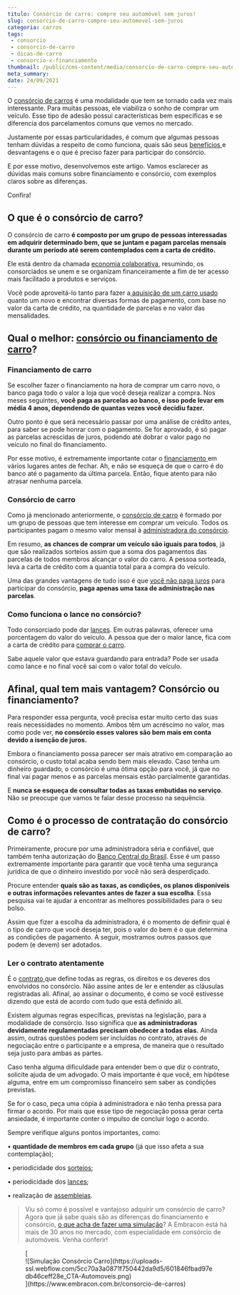 ```yaml
---
titulo: Consórcio de carro: compre seu automóvel sem juros!
slug: consorcio-de-carro-compre-seu-automovel-sem-juros
categoria: carros
tags:
 - consorcio
 - consorcio-de-carro
 - dicas-de-carro
 - consorcio-x-financiamento
thumbnail: /public/cms-content/media/consorcio-de-carro-compre-seu-automovel-sem-juros.jpg
meta_summary: 
date: 24/09/2021
---
```

O [consórcio de carros](https://www.embracon.com.br/blog/consorcio-de-carros-usados-vale-a-pena) é uma modalidade que tem se tornado cada vez mais interessante. Para muitas pessoas, ele viabiliza o sonho de comprar um veículo. Esse tipo de adesão possui características bem específicas e se diferencia dos parcelamentos comuns que vemos no mercado.

Justamente por essas particularidades, é comum que algumas pessoas tenham dúvidas a respeito de como funciona, quais são seus [benefícios ](https://www.embracon.com.br/blog/confira-10-vantagens-indiscutiveis-do-consorcio)e desvantagens e o que é preciso fazer para participar do consórcio.

E por esse motivo, desenvolvemos este artigo. Vamos esclarecer as dúvidas mais comuns sobre financiamento e consórcio, com exemplos claros sobre as diferenças.

Confira!

O que é o consórcio de carro?
-----------------------------

O consórcio de carro **é composto por um grupo de pessoas interessadas em adquirir determinado bem, que se juntam e pagam parcelas mensais durante um período até serem contemplados com a carta de crédito.**

Ele está dentro da chamada [economia colaborativa](https://www.embracon.com.br/blog/economia-colaborativa-saiba-tudo-sobre-o-assunto), resumindo, os consorciados se unem e se organizam financeiramente a fim de ter acesso mais facilitado a produtos e serviços.

Você pode aproveitá-lo tanto para fazer a[ aquisição de um carro usado](https://www.embracon.com.br/blog/comprar-carro-usado-com-a-carta-de-credito-do-consorcio) quanto um novo e encontrar diversas formas de pagamento, com base no valor da carta de crédito, na quantidade de parcelas e no valor das mensalidades.

Qual o melhor: [consórcio ou financiamento de carro](https://www.embracon.com.br/blog/financiamento-ou-consorcio-o-que-e-melhor-na-compra-de-um-imovel)?
--------------------------------------------------------------------------------------------------------------------------------------------------------

### Financiamento de carro

Se escolher fazer o financiamento na hora de comprar um carro novo, o banco paga todo o valor a loja que você deseja realizar a compra. Nos meses seguintes, **você paga as parcelas ao banco, e isso pode levar em média 4 anos, dependendo de quantas vezes você decidiu fazer.**

Outro ponto é que será necessário passar por uma análise de crédito antes, para saber se pode honrar com o pagamento. Se for aprovado, é só pagar as parcelas acrescidas de juros, podendo até dobrar o valor pago no veículo no final do financiamento.

Por esse motivo, é extremamente importante cotar o [financiamento ](https://www.embracon.com.br/blog/entenda-quais-sao-as-6-maiores-desvantagens-do-financiamento)em vários lugares antes de fechar. Ah, e não se esqueça de que o carro é do banco até o pagamento da última parcela. Então, fique atento para não atrasar nenhuma parcela.

### Consórcio de carro

Como já mencionado anteriormente, o [consórcio de carro](https://www.embracon.com.br/blog/duvidas-ao-escolher-um-consorcio-de-carro-saiba-o-que-levar-em-consideracao) é formado por um grupo de pessoas que tem interesse em comprar um veículo. Todos os participantes pagam o mesmo valor mensal à [administradora do consórcio](https://www.embracon.com.br/blog/afinal-o-que-uma-administradora-de-consorcio-faz).

Em resumo, **as chances de comprar um veículo são iguais para todos**, já que são realizados sorteios assim que a soma dos pagamentos das parcelas de todos membros alcançar o valor do carro. A pessoa sorteada, leva a carta de crédito com a quantia total para a compra do veículo.

Uma das grandes vantagens de tudo isso é que [você não paga juros](https://www.embracon.com.br/blog/consorcio-nao-tem-juros-entenda) para participar do consórcio, **paga apenas uma taxa de administração nas parcelas**.

### Como funciona o lance no consórcio?

Todo consorciado pode dar [lances](https://www.embracon.com.br/conhecaoconsorcio/o-que-e-o-lance). Em outras palavras, oferecer uma porcentagem do valor do veículo. A pessoa que der o maior lance, fica com a carta de crédito para [comprar o carro](https://www.embracon.com.br/blog/primeiro-carro-como-acertar-na-escolha).

Sabe aquele valor que estava guardando para entrada? Pode ser usada como lance e no final você sai com o valor total do veículo.

Afinal, qual tem mais vantagem? Consórcio ou financiamento?
-----------------------------------------------------------

Para responder essa pergunta, você precisa estar muito certo das suas reais necessidades no momento. Ambos têm um acréscimo no valor, mas como pode ver, **no consórcio esses valores são bem mais em conta devido a isenção de juros.**

Embora o financiamento possa parecer ser mais atrativo em comparação ao consórcio, o custo total acaba sendo bem mais elevado. Caso tenha um dinheiro guardado, o consórcio é uma ótima opção para você, já que no final vai pagar menos e as parcelas mensais estão parcialmente garantidas.

E **nunca se esqueça de consultar todas as taxas embutidas no serviço**. Não se preocupe que vamos te falar desse processo na sequência.

Como é o processo de contratação do consórcio de carro?
-------------------------------------------------------

Primeiramente, procure por uma administradora séria e confiável, que também tenha autorização do [Banco Central do Brasil](https://www.bcb.gov.br/acessoinformacao/legado?url=https:%2F%2Fwww.bcb.gov.br%2FFIS%2FConsorcios%2Fport%2Fconsorci.asp). Esse é um passo extremamente importante para garantir que você tenha uma segurança jurídica de que o dinheiro investido por você não será desperdiçado.

Procure entender **quais são as taxas, as condições, os planos disponíveis e outras informações relevantes antes de fazer a sua escolha**. Essa pesquisa vai te ajudar a encontrar as melhores possibilidades para o seu bolso.

Assim que fizer a escolha da administradora, é o momento de definir qual é o tipo de carro que você deseja ter, pois o valor do bem é o que determina as condições de pagamento. A seguir, mostramos outros passos que podem (e devem) ser adotados.

### Ler o contrato atentamente

É o [contrato ](https://www.embracon.com.br/blog/saiba-o-que-avaliar-antes-de-assinar-um-contrato-de-consorcio)que define todas as regras, os direitos e os deveres dos envolvidos no consórcio. Não assine antes de ler e entender as cláusulas registradas ali. Afinal, ao assinar o documento, é como se você estivesse dizendo que está de acordo com tudo que está definido ali.

Existem algumas regras específicas, previstas na legislação, para a modalidade de consórcio. Isso significa que **as administradoras devidamente regulamentadas precisam obedecer a todas elas.** Ainda assim, outras questões podem ser incluídas no contrato, através de negociação entre o participante e a empresa, de maneira que o resultado seja justo para ambas as partes.

Caso tenha alguma dificuldade para entender bem o que diz o contrato, solicite ajuda de um advogado. O mais importante é que você, em hipótese alguma, entre em um compromisso financeiro sem saber as condições previstas.

Se for o caso, peça uma cópia à administradora e não tenha pressa para firmar o acordo. Por mais que esse tipo de negociação possa gerar certa ansiedade, é importante conter o impulso de concluir logo o acordo.

Sempre verifique alguns pontos importantes, como:

 • **quantidade de membros em cada grupo** (já que isso afeta a sua contemplação);

 • periodicidade dos [sorteios](https://www.embracon.com.br/conhecaoconsorcio/como-sao-realizados-os-sorteios-nas-assembleias);

 • periodicidade dos [lances](https://www.embracon.com.br/blog/como-funcionam-os-tipos-de-lances-no-consorcio);

 • realização de [assembleias](https://www.embracon.com.br/blog/assembleia-de-consorcio-como-funciona).

> Viu só como é possível e vantajoso adquirir um consórcio de carro? Agora que já sabe quais são as diferenças do financiamento e consórcio, [o que acha de fazer uma simulação](https://www.embracon.com.br/consorcio-de-carros)? A Embracon está há mais de 30 anos no mercado, com especialidade em consórcio de automóveis. Venha conferir!

<figure class="w-richtext-figure-type-image w-richtext-align-center">[<div>![Simulação Consórcio Carro](https://uploads-ssl.webflow.com/5cc70a3a0871f750442da9d5/601846fbad97edb46ceff28e_CTA-Automoveis.png)</div>](https://www.embracon.com.br/consorcio-de-carros)</figure>
